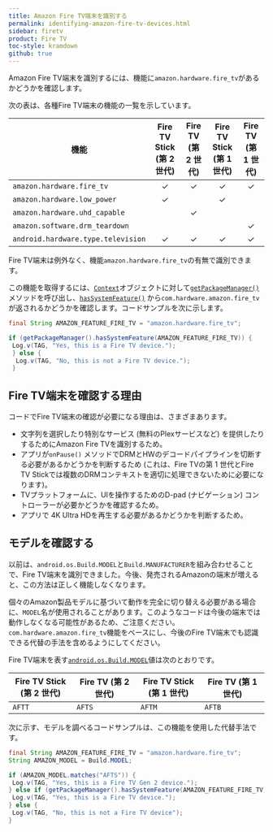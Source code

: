 ```yaml
---
title: Amazon Fire TV端末を識別する
permalink: identifying-amazon-fire-tv-devices.html
sidebar: firetv
product: Fire TV
toc-style: kramdown
github: true
---
```


Amazon Fire TV端末を識別するには、機能に`amazon.hardware.fire_tv`があるかどうかを確認します。

次の表は、各種Fire TV端末の機能の一覧を示しています。

<style>
td.center {
text-align: center;
 }
</style>
 
<table class="grid">
<colgroup>
  <col width="40%" />
  <col width="15%" />
  <col width="15%" />
  <col width="15%" />
  <col width="15%" />
</colgroup>
<thead>
<tr>
  <th>機能</th>
  <th>Fire TV Stick <br/>(第 2 世代)</th>
  <th>Fire TV <br/>(第 2 世代)</th>
  <th>Fire TV Stick <br/>(第 1 世代)</th>
  <th>Fire TV <br/>(第 1 世代)</th>
</tr>
</thead>
<tbody>
<tr>
  <td><code>amazon.hardware.fire_tv</code></td>
  <td class="center"> ✓ </td>
  <td class="center"> ✓ </td>
  <td class="center"> ✓ </td>
  <td class="center"> ✓ </td>
</tr>
<tr>
  <td><code>amazon.hardware.low_power</code></td>
  <td class="center"> ✓ </td>
  <td class="center"> </td>
  <td class="center"> ✓ </td>
   <td class="center"> </td>
</tr>
<tr>
  <td><code>amazon.hardware.uhd_capable</code></td>
  <td class="center"></td>
  <td class="center"> ✓ </td>
  <td class="center"> </td>
  <td class="center"> </td>
   
</tr>
<tr>
  <td><code>amazon.software.drm_teardown</code></td>
  <td class="center"></td>
  <td class="center"></td>
  <td class="center"></td>
   <td class="center"> ✓ </td>
</tr>
<tr>
<td><code>android.hardware.type.television</code></td>
  <td class="center"> ✓ </td>
  <td class="center"> ✓ </td>
  <td class="center"> ✓ </td>
  <td class="center"> ✓ </td>
</tr>
</tbody>
</table>

Fire TV端末は例外なく、機能`amazon.hardware.fire_tv`の有無で識別できます。

この機能を取得するには、[`Context`][2]オブジェクトに対して[`getPackageManager()`][1] メソッドを呼び出し、[`hasSystemFeature()`][3] から`com.hardware.amazon.fire_tv`が返されるかどうかを確認します。コードサンプルを次に示します。

```java
final String AMAZON_FEATURE_FIRE_TV = "amazon.hardware.fire_tv";

if (getPackageManager().hasSystemFeature(AMAZON_FEATURE_FIRE_TV)) {
 Log.v(TAG, "Yes, this is a Fire TV device.");
 } else {
  Log.v(TAG, "No, this is not a Fire TV device.");
 }
```

## Fire TV端末を確認する理由

コードでFire TV端末の確認が必要になる理由は、さまざまあります。

*  文字列を選択したり特別なサービス (無料のPlexサービスなど) を提供したりするためにAmazon Fire TVを識別するため。
*  アプリが`onPause()` メソッドでDRMとHWのデコードパイプラインを切断する必要があるかどうかを判断するため (これは、Fire TVの第 1 世代とFire TV Stickでは複数のDRMコンテキストを適切に処理できないために必要になります)。
*  TVプラットフォームに、UIを操作するためのD-pad (ナビゲーション) コントローラーが必要かどうかを確認するため。
*  アプリで 4K Ultra HDを再生する必要があるかどうかを判断するため。

## モデルを確認する

以前は、`android.os.Build.MODEL`と`Build.MANUFACTURER`を組み合わせることで、Fire TV端末を識別できました。今後、発売されるAmazonの端末が増えると、この方法は正しく機能しなくなります。 

個々のAmazon製品モデルに基づいて動作を完全に切り替える必要がある場合に、`MODEL`名が使用されることがあります。このようなコードは今後の端末では動作しなくなる可能性があるため、ご注意ください。`com.hardware.amazon.fire_tv`機能をベースにし、今後のFire TV端末でも認識できる代替の手法を含めるようにしてください。

Fire TV端末を表す[`android.os.Build.MODEL`][4]値は次のとおりです。

<table class="grid">
<colgroup>
  <col width="20%" />
  <col width="20%" />
  <col width="20%" />
  <col width="20%" />
</colgroup>
<thead>
<tr>
  <th>Fire TV Stick (第 2 世代)</th>
  <th>Fire TV (第 2 世代)</th>
  <th>Fire TV Stick (第 1 世代)</th>
  <th>Fire TV (第 1 世代)</th>
</tr>
</thead>
<tbody>
<tr>
  <td><code>AFTT</code></td>
  <td><code>AFTS</code></td>
  <td><code>AFTM</code></td>
  <td><code>AFTB</code></td>
</tr>
</tbody>
</table>

次に示す、モデルを調べるコードサンプルは、この機能を使用した代替手法です。

```java
final String AMAZON_FEATURE_FIRE_TV = "amazon.hardware.fire_tv";
String AMAZON_MODEL = Build.MODEL;

if (AMAZON_MODEL.matches("AFTS")) {
 Log.v(TAG, "Yes, this is a Fire TV Gen 2 device.");
} else if (getPackageManager().hasSystemFeature(AMAZON_FEATURE_FIRE_TV)) {
 Log.v(TAG, "Yes, this is a Fire TV device.");
} else {
 Log.v(TAG, "No, this is not a Fire TV device");
}
```

[1]: https://developer.android.com/reference/android/content/Context.html#getPackageManager()
[2]: https://developer.android.com/reference/android/content/Context.html
[3]: https://developer.android.com/reference/android/content/pm/PackageManager.html#hasSystemFeature(java.lang.String)
[4]: https://developer.android.com/reference/android/os/Build.html#MODEL